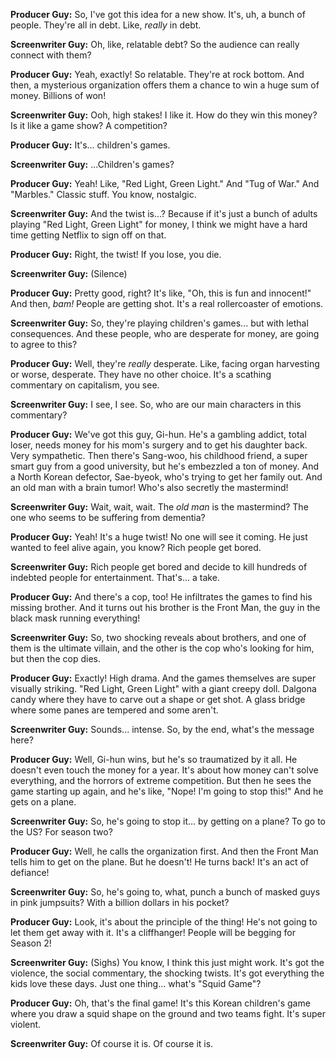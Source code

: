 **Producer Guy:** So, I've got this idea for a new show. It's, uh, a bunch of people. They're all in debt. Like, *really* in debt.

**Screenwriter Guy:** Oh, like, relatable debt? So the audience can really connect with them?

**Producer Guy:** Yeah, exactly! So relatable. They're at rock bottom. And then, a mysterious organization offers them a chance to win a huge sum of money. Billions of won!

**Screenwriter Guy:** Ooh, high stakes! I like it. How do they win this money? Is it like a game show? A competition?

**Producer Guy:** It's... children's games.

**Screenwriter Guy:** ...Children's games?

**Producer Guy:** Yeah! Like, "Red Light, Green Light." And "Tug of War." And "Marbles." Classic stuff. You know, nostalgic.

**Screenwriter Guy:** And the twist is...? Because if it's just a bunch of adults playing "Red Light, Green Light" for money, I think we might have a hard time getting Netflix to sign off on that.

**Producer Guy:** Right, the twist! If you lose, you die.

**Screenwriter Guy:** (Silence)

**Producer Guy:** Pretty good, right? It's like, "Oh, this is fun and innocent!" And then, *bam!* People are getting shot. It's a real rollercoaster of emotions.

**Screenwriter Guy:** So, they're playing children's games... but with lethal consequences. And these people, who are desperate for money, are going to agree to this?

**Producer Guy:** Well, they're *really* desperate. Like, facing organ harvesting or worse, desperate. They have no other choice. It's a scathing commentary on capitalism, you see.

**Screenwriter Guy:** I see, I see. So, who are our main characters in this commentary?

**Producer Guy:** We've got this guy, Gi-hun. He's a gambling addict, total loser, needs money for his mom's surgery and to get his daughter back. Very sympathetic. Then there's Sang-woo, his childhood friend, a super smart guy from a good university, but he's embezzled a ton of money. And a North Korean defector, Sae-byeok, who's trying to get her family out. And an old man with a brain tumor! Who's also secretly the mastermind!

**Screenwriter Guy:** Wait, wait, wait. The *old man* is the mastermind? The one who seems to be suffering from dementia?

**Producer Guy:** Yeah! It's a huge twist! No one will see it coming. He just wanted to feel alive again, you know? Rich people get bored.

**Screenwriter Guy:** Rich people get bored and decide to kill hundreds of indebted people for entertainment. That's... a take.

**Producer Guy:** And there's a cop, too! He infiltrates the games to find his missing brother. And it turns out his brother is the Front Man, the guy in the black mask running everything!

**Screenwriter Guy:** So, two shocking reveals about brothers, and one of them is the ultimate villain, and the other is the cop who's looking for him, but then the cop dies.

**Producer Guy:** Exactly! High drama. And the games themselves are super visually striking. "Red Light, Green Light" with a giant creepy doll. Dalgona candy where they have to carve out a shape or get shot. A glass bridge where some panes are tempered and some aren't.

**Screenwriter Guy:** Sounds... intense. So, by the end, what's the message here?

**Producer Guy:** Well, Gi-hun wins, but he's so traumatized by it all. He doesn't even touch the money for a year. It's about how money can't solve everything, and the horrors of extreme competition. But then he sees the game starting up again, and he's like, "Nope! I'm going to stop this!" And he gets on a plane.

**Screenwriter Guy:** So, he's going to stop it... by getting on a plane? To go to the US? For season two?

**Producer Guy:** Well, he calls the organization first. And then the Front Man tells him to get on the plane. But he doesn't! He turns back! It's an act of defiance!

**Screenwriter Guy:** So, he's going to, what, punch a bunch of masked guys in pink jumpsuits? With a billion dollars in his pocket?

**Producer Guy:** Look, it's about the principle of the thing! He's not going to let them get away with it. It's a cliffhanger! People will be begging for Season 2!

**Screenwriter Guy:** (Sighs) You know, I think this just might work. It's got the violence, the social commentary, the shocking twists. It's got everything the kids love these days. Just one thing... what's "Squid Game"?

**Producer Guy:** Oh, that's the final game! It's this Korean children's game where you draw a squid shape on the ground and two teams fight. It's super violent.

**Screenwriter Guy:** Of course it is. Of course it is.
